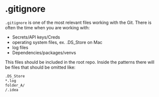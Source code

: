# .gitignore

`.gitignore` is one of the most relevant files working with the Git. There is often the time when you are working with:

* Secrets/API keys/Creds
* operating system files, ex. .DS_Store on Mac
* log files
* Dependencies/packages/venvs

This files should be included in the root repo. Inside the patterns there will be files that should be omitted like:

```bash
.DS_Store
*.log
folder_A/
/.idea
```
